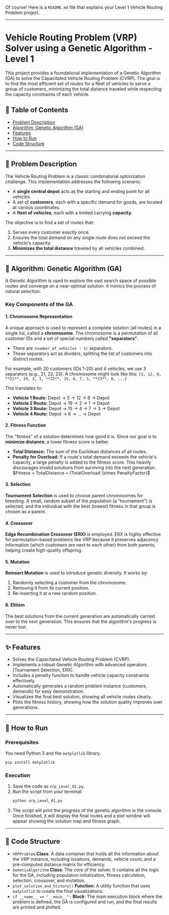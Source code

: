 Of course\! Here is a `README.md` file that explains your Level 1 Vehicle Routing Problem project.

-----

# Vehicle Routing Problem (VRP) Solver using a Genetic Algorithm - Level 1

This project provides a foundational implementation of a Genetic Algorithm (GA) to solve the Capacitated Vehicle Routing Problem (CVRP). The goal is to find the most efficient set of routes for a fleet of vehicles to serve a group of customers, minimizing the total distance traveled while respecting the capacity constraints of each vehicle.

## 📝 Table of Contents

  - [Problem Description](https://www.google.com/search?q=%23-problem-description)
  - [Algorithm: Genetic Algorithm (GA)](https://www.google.com/search?q=%23-algorithm-genetic-algorithm-ga)
  - [Features](https://www.google.com/search?q=%23-features)
  - [How to Run](https://www.google.com/search?q=%23-how-to-run)
  - [Code Structure](https://www.google.com/search?q=%23-code-structure)

-----

## 🎯 Problem Description

The Vehicle Routing Problem is a classic combinatorial optimization challenge. This implementation addresses the following scenario:

  * A **single central depot** acts as the starting and ending point for all vehicles.
  * A set of **customers**, each with a specific demand for goods, are located at various coordinates.
  * A **fleet of vehicles**, each with a limited carrying **capacity**.

The objective is to find a set of routes that:

1.  Serves every customer exactly once.
2.  Ensures the total demand on any single route does not exceed the vehicle's capacity.
3.  **Minimizes the total distance** traveled by all vehicles combined.

-----

## 🧬 Algorithm: Genetic Algorithm (GA)

A Genetic Algorithm is used to explore the vast search space of possible routes and converge on a near-optimal solution. It mimics the process of natural selection.

### Key Components of the GA

#### 1\. Chromosome Representation

A unique approach is used to represent a complete solution (all routes) in a single list, called a **chromosome**. The chromosome is a permutation of all customer IDs and a set of special numbers called **"separators"**.

  * There are `(number_of_vehicles - 1)` separators.
  * These separators act as dividers, splitting the list of customers into distinct routes.

For example, with 20 customers (IDs 1-20) and 4 vehicles, we use 3 separators (e.g., 21, 22, 23). A chromosome might look like this:
`[5, 12, 8, **21**, 19, 2, 1, **22**, 15, 4, 7, 3, **23**, 6, ...]`

This translates to:

  - **Vehicle 1 Route:** Depot → 5 → 12 → 8 → Depot
  - **Vehicle 2 Route:** Depot → 19 → 2 → 1 → Depot
  - **Vehicle 3 Route:** Depot → 15 → 4 → 7 → 3 → Depot
  - **Vehicle 4 Route:** Depot → 6 → ... → Depot

#### 2\. Fitness Function

The "fitness" of a solution determines how good it is. Since our goal is to **minimize distance**, a lower fitness score is better.

  - **Total Distance:** The sum of the Euclidean distances of all routes.
  - **Penalty for Overload:** If a route's total demand exceeds the vehicle's capacity, a large penalty is added to the fitness score. This heavily discourages invalid solutions from surviving into the next generation.
    $Fitness = TotalDistance + (TotalOverload \\times PenaltyFactor)$

#### 3\. Selection

**Tournament Selection** is used to choose parent chromosomes for breeding. A small, random subset of the population (a "tournament") is selected, and the individual with the best (lowest) fitness in that group is chosen as a parent.

#### 4\. Crossover

**Edge Recombination Crossover (ERX)** is employed. ERX is highly effective for permutation-based problems like VRP because it preserves adjacency information (which customers are next to each other) from both parents, helping create high-quality offspring.

#### 5\. Mutation

**Reinsert Mutation** is used to introduce genetic diversity. It works by:

1.  Randomly selecting a customer from the chromosome.
2.  Removing it from its current position.
3.  Re-inserting it at a new random position.

#### 6\. Elitism

The best solutions from the current generation are automatically carried over to the next generation. This ensures that the algorithm's progress is never lost.

-----

## ✨ Features

  * Solves the Capacitated Vehicle Routing Problem (CVRP).
  * Implements a robust Genetic Algorithm with advanced operators (Tournament Selection, ERX).
  * Includes a penalty function to handle vehicle capacity constraints effectively.
  * Automatically generates a random problem instance (customers, demands) for easy demonstration.
  * Visualizes the final best solution, showing all vehicle routes clearly.
  * Plots the fitness history, showing how the solution quality improves over generations.

-----

## 🚀 How to Run

### Prerequisites

You need Python 3 and the `matplotlib` library.

```bash
pip install matplotlib
```

### Execution

1.  Save the code as `vrp_Level_01.py`.
2.  Run the script from your terminal:
    ```bash
    python vrp_Level_01.py
    ```
3.  The script will print the progress of the genetic algorithm in the console. Once finished, it will display the final routes and a plot window will appear showing the solution map and fitness graph.

-----

## 📂 Code Structure

  * `VRPProblem` **Class**: A data container that holds all the information about the VRP instance, including locations, demands, vehicle count, and a pre-computed distance matrix for efficiency.
  * `GeneticAlgorithm` **Class**: The core of the solver. It contains all the logic for the GA, including population initialization, fitness calculation, selection, crossover, and mutation.
  * `plot_solution_and_history()` **Function**: A utility function that uses `matplotlib` to create the final visualizations.
  * `if __name__ == "__main__":` **Block**: The main execution block where the problem is defined, the GA is configured and run, and the final results are printed and plotted.